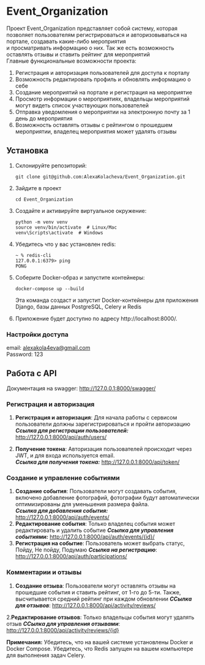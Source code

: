 # Event_Organization

Проект Event_Organization представляет собой систему, которая позволяет пользователям регистрироваться и авторизовываться на портале, создавать какие-либо мероприятия  
и просматривать информацию о них. Так же есть возможность оставлять отзывы и ставить рейтинг для мероприятий <br>
Главные функциональные возможности проекта: <br>
1. Регистрация и авторизация пользователей для доступа к порталу
2. Возможность редактировать профиль и обновлять информацию о себе
3. Создание мероприятий на портале и регистрация на мероприятие
4. Просмотр информации о мероприятиях, владельцы мероприятий могут видеть список участвующих пользователей
5. Отправка уведомления о мероприятии на электронную почту за 1 день до мероприятия
6. Возможность оставлять отзывы с рейтингом о прошедшем мероприятии, владелец мероприятия может удалять отзывы


## Установка

1. Склонируйте репозиторий:
   ```
   git clone git@github.com:AlexaKolacheva/Event_Organization.git
   ```
2. Зайдите в проект
    ```
   cd Event_Organization
    ```
3. Создайте и активируйте виртуальное окружение:
    ```
   python -m venv venv
   source venv/bin/activate  # Linux/Mac
   venv\Scripts\activate  # Windows
    ```

4. Убедитесь что у вас установлен redis:
    ```
    ~ % redis-cli
   127.0.0.1:6379> ping
   PONG
   ```
   
5. Соберите Docker-образ и запустите контейнеры:
    ```
   docker-compose up --build
    ```
   Эта команда создаст и запустит Docker-контейнеры для приложения Django, базы данных PostgreSQL, Celery и Redis

7. Приложение будет доступно по адресу http://localhost:8000/. <br>


### Настройки доступа
email: alexakola4eva@gmail.com <br>
Password: 123

## Работа с API
 
Документация на swagger:
http://127.0.0.1:8000/swagger/

### Регистрация и авторизация
1. **Регистрация и авторизация**: Для начала работы с сервисом пользователи должны зарегистрироваться и пройти авторизацию <br>
 ***Ссылка для регистрации пользователей:*** http://127.0.0.1:8000/api/auth/users/

2. **Получение токена**: Авторизация пользователей происходит через JWT, и для входа используется email.<br>
 ***Ссылка для получения токена:*** http://127.0.0.1:8000/api/token/


### Создание и управление событиями
1. **Создание события**: Пользователи могут создавать события, включено добавление фотографий, фотографии будут автоматически оптимизированы для уменьшения размера файла.<br>
 ***Ссылка для добавления события:*** http://127.0.0.1:8000/api/auth/events/
2. **Редактирование события**: Только владелец события может редактировать и удалить событие
   ***Ссылка для управления событиями:*** http://127.0.0.1:8000/api/auth/events/{id}/
3. **Регистрация на событие**: Пользователь может выбрать статус, Пойду, Не пойду, Подумаю
   ***Ссылка на регистрацию***: http://127.0.0.1:8000/api/auth/participations/

### Комментарии и отзывы
1. **Создание отзыва**: Пользователи могут оставлять отзывы на прошедшие события и ставить рейтинг, от 1-го до 5-ти. Также, высчитывается средний рейтинг при каждом обновлении
   ***ССылка для отзывов***: http://127.0.0.1:8000/api/activity/reviews/

2.**Редактирование отзывов**: Только владельцы события могут удалять отзыв
  ***ССылка для управления отзывами***: http://127.0.0.1:8000/api/activity/reviews/{id}

**Примечания:**
Убедитесь, что на вашей системе установлены Docker и Docker Compose.
Убедитесь, что Redis запущен на вашем компьютере для выполнения задач Celery.

   

